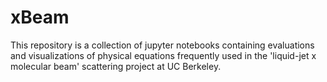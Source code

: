 # xBeam
This repository is a collection of jupyter notebooks containing evaluations and visualizations of physical equations frequently used in the 'liquid-jet x molecular beam' scattering project at UC Berkeley.
